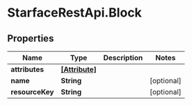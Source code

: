 # StarfaceRestApi.Block

## Properties
Name | Type | Description | Notes
------------ | ------------- | ------------- | -------------
**attributes** | [**[Attribute]**](Attribute.md) |  | 
**name** | **String** |  | [optional] 
**resourceKey** | **String** |  | [optional] 


